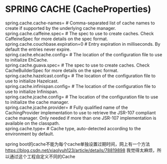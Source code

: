 # SPRING CACHE (CacheProperties)  
spring.cache.cache-names= # Comma-separated list of cache names to create if supported by the underlying cache manager.  
spring.cache.caffeine.spec= # The spec to use to create caches. Check CaffeineSpec for more details on the spec format.  
spring.cache.couchbase.expiration=0 # Entry expiration in milliseconds. By default the entries never expire.  
spring.cache.ehcache.config= # The location of the configuration file to use to initialize EhCache.  
spring.cache.guava.spec= # The spec to use to create caches. Check CacheBuilderSpec for more details on the spec format.  
spring.cache.hazelcast.config= # The location of the configuration file to use to initialize Hazelcast.  
spring.cache.infinispan.config= # The location of the configuration file to use to initialize Infinispan.  
spring.cache.jcache.config= # The location of the configuration file to use to initialize the cache manager.  
spring.cache.jcache.provider= # Fully qualified name of the CachingProvider implementation to use to retrieve the JSR-107 compliant cache manager. Only needed if more than one JSR-107 implementation is available on the classpath.  
spring.cache.type= # Cache type, auto-detected according to the environment by default. 

spring boot的cache不能为每个cache单独设置过期时间，网上有一个方法
https://blog.csdn.net/xiaolyuh123/article/details/78819898
我觉得太麻烦，所以通过这个工程自定义不同的Cache
